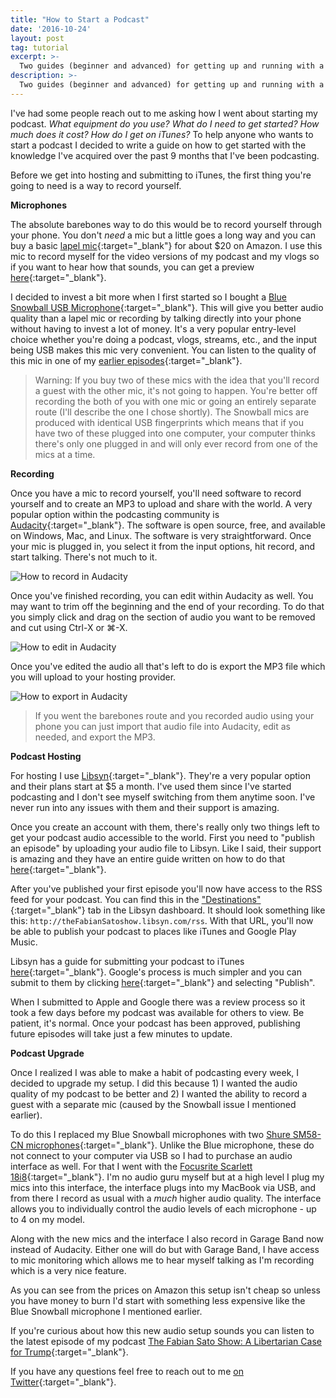 ```yaml
---
title: "How to Start a Podcast"
date: '2016-10-24'
layout: post
tag: tutorial
excerpt: >-
  Two guides (beginner and advanced) for getting up and running with a podcast
description: >-
  Two guides (beginner and advanced) for getting up and running with a podcast
---
```


I've had some people reach out to me asking how I went about starting my podcast. *What equipment do you use? What do I need to get started? How much does it cost? How do I get on iTunes?* To help anyone who wants to start a podcast I decided to write a guide on how to get started with the knowledge I've acquired over the past 9 months that I've been podcasting.

Before we get into hosting and submitting to iTunes, the first thing you're going to need is a way to record yourself.

**Microphones**

The absolute barebones way to do this would be to record yourself through your phone. You don't *need* a mic but a little goes a long way and you can buy a basic [lapel mic](https://amzn.to/2PC5DVi){:target="_blank"} for about $20 on Amazon. I use this mic to record myself for the video versions of my podcast and my vlogs so if you want to hear how that sounds, you can get a preview [here](https://www.youtube.com/watch?v=L8O885Zx8CE){:target="_blank"}.

I decided to invest a bit more when I first started so I bought a [Blue Snowball USB Microphone](https://amzn.to/31wxWKy){:target="_blank"}. This will give you better audio quality than a lapel mic or recording by talking directly into your phone without having to invest a lot of money. It's a very popular entry-level choice whether you're doing a podcast, vlogs, streams, etc., and the input being USB makes this mic very convenient. You can listen to the quality of this mic in one of my [earlier episodes](http://theFabianSatoshow.libsyn.com/8-generation-minecraft){:target="_blank"}.

> Warning: If you buy two of these mics with the idea that you'll record a guest with the other mic, it's not going to happen. You're better off recording the both of you with one mic or going an entirely separate route (I'll describe the one I chose shortly). The Snowball mics are produced with identical USB fingerprints which means that if you have two of these plugged into one computer, your computer thinks there's only one plugged in and will only ever record from one of the mics at a time.

**Recording**

Once you have a mic to record yourself, you'll need software to record yourself and to create an MP3 to upload and share with the world. A very popular option within the podcasting community is [Audacity](http://www.audacityteam.org/){:target="_blank"}. The software is open source, free, and available on Windows, Mac, and Linux. The software is very straightforward. Once your mic is plugged in, you select it from the input options, hit record, and start talking. There's not much to it.

![How to record in Audacity](https://i.imgur.com/ymRfrxC.png)

Once you've finished recording, you can edit within Audacity as well. You may want to trim off the beginning and the end of your recording. To do that you simply click and drag on the section of audio you want to be removed and cut using Ctrl-X or ⌘-X.

![How to edit in Audacity](https://i.imgur.com/MyuHpJx.png)

Once you've edited the audio all that's left to do is export the MP3 file which you will upload to your hosting provider.

![How to export in Audacity](https://i.imgur.com/CYkMQfK.png)

> If you went the barebones route and you recorded audio using your phone you can just import that audio file into Audacity, edit as needed, and export the MP3.

**Podcast Hosting**

For hosting I use [Libsyn](https://www.libsyn.com/){:target="_blank"}. They're a very popular option and their plans start at $5 a month. I've used them since I've started podcasting and I don't see myself switching from them anytime soon. I've never run into any issues with them and their support is amazing.

Once you create an account with them, there's really only two things left to get your podcast audio accessible to the world. First you need to "publish an episode" by uploading your audio file to Libsyn. Like I said, their support is amazing and they have an entire guide written on how to do that [here](https://support.libsyn.com/faqs/publish-episode-extras/){:target="_blank"}.

After you've published your first episode you'll now have access to the RSS feed for your podcast. You can find this in the ["Destinations"](https://four.libsyn.com/destinations){:target="_blank"} tab in the Libsyn dashboard. It should look something like this: `http://theFabianSatoshow.libsyn.com/rss`. With that URL, you'll now be able to publish your podcast to places like iTunes and Google Play Music.

Libsyn has a guide for submitting your podcast to iTunes [here](http://blog.libsyn.com/2016/02/16/changes-coming-to-the-itunes-submission-process/){:target="_blank"}. Google's process is much simpler and you can submit to them by clicking [here](https://play.google.com/music/podcasts/publish){:target="_blank"} and selecting "Publish".

When I submitted to Apple and Google there was a review process so it took a few days before my podcast was available for others to view. Be patient, it's normal. Once your podcast has been approved, publishing future episodes will take just a few minutes to update.

**Podcast Upgrade**

Once I realized I was able to make a habit of podcasting every week, I decided to upgrade my setup. I did this because 1) I wanted the audio quality of my podcast to be better and 2) I wanted the ability to record a guest with a separate mic (caused by the Snowball issue I mentioned earlier).

To do this I replaced my Blue Snowball microphones with two [Shure SM58-CN microphones](https://amzn.to/2C9mY4P){:target="_blank"}. Unlike the Blue microphone, these do not connect to your computer via USB so I had to purchase an audio interface as well. For that I went with the [Focusrite Scarlett 18i8](https://amzn.to/3gBi3sq){:target="_blank"}. I'm no audio guru myself but at a high level I plug my mics into this interface, the interface plugs into my MacBook via USB, and from there I record as usual with a *much* higher audio quality. The interface allows you to individually control the audio levels of each microphone - up to 4 on my model.

Along with the new mics and the interface I also record in Garage Band now instead of Audacity. Either one will do but with Garage Band, I have access to mic monitoring which allows me to hear myself talking as I'm recording which is a very nice feature.

As you can see from the prices on Amazon this setup isn't cheap so unless you have money to burn I'd start with something less expensive like the Blue Snowball microphone I mentioned earlier.

If you're curious about how this new audio setup sounds you can listen to the latest episode of my podcast [The Fabian Sato Show: A Libertarian Case for Trump](http://theFabianSatoshow.libsyn.com/36-a-libertarian-case-for-trump){:target="_blank"}.

If you have any questions feel free to reach out to me [on Twitter](https://twitter.com/atomSato){:target="_blank"}.
